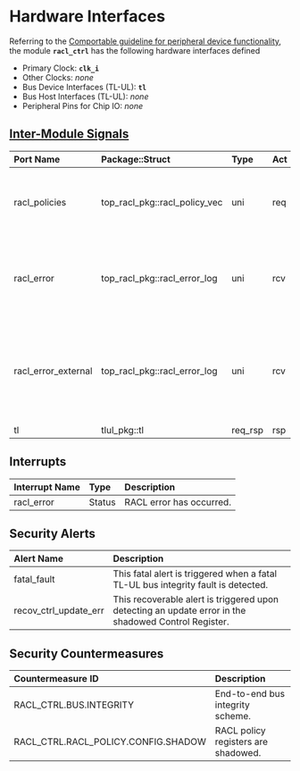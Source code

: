# Hardware Interfaces

<!-- BEGIN CMDGEN util/regtool.py --interfaces ./hw/top_daric2/ip_autogen/racl_ctrl/data/racl_ctrl.hjson -->
Referring to the [Comportable guideline for peripheral device functionality](https://opentitan.org/book/doc/contributing/hw/comportability), the module **`racl_ctrl`** has the following hardware interfaces defined
- Primary Clock: **`clk_i`**
- Other Clocks: *none*
- Bus Device Interfaces (TL-UL): **`tl`**
- Bus Host Interfaces (TL-UL): *none*
- Peripheral Pins for Chip IO: *none*

## [Inter-Module Signals](https://opentitan.org/book/doc/contributing/hw/comportability/index.html#inter-signal-handling)

| Port Name           | Package::Struct               | Type    | Act   | Width                     | Description                                                                            |
|:--------------------|:------------------------------|:--------|:------|:--------------------------|:---------------------------------------------------------------------------------------|
| racl_policies       | top_racl_pkg::racl_policy_vec | uni     | req   | 1                         | Policy vector distributed to the subscribing RACL IPs.                                 |
| racl_error          | top_racl_pkg::racl_error_log  | uni     | rcv   | NumSubscribingIps         | Error log information from all IPs. Only one IP can raise an error at a time.          |
| racl_error_external | top_racl_pkg::racl_error_log  | uni     | rcv   | NumExternalSubscribingIps | Error log information from all external IPs. Only one IP can raise an error at a time. |
| tl                  | tlul_pkg::tl                  | req_rsp | rsp   | 1                         |                                                                                        |

## Interrupts

| Interrupt Name   | Type   | Description              |
|:-----------------|:-------|:-------------------------|
| racl_error       | Status | RACL error has occurred. |

## Security Alerts

| Alert Name            | Description                                                                                          |
|:----------------------|:-----------------------------------------------------------------------------------------------------|
| fatal_fault           | This fatal alert is triggered when a fatal TL-UL bus integrity fault is detected.                    |
| recov_ctrl_update_err | This recoverable alert is triggered upon detecting an update error in the shadowed Control Register. |

## Security Countermeasures

| Countermeasure ID                   | Description                         |
|:------------------------------------|:------------------------------------|
| RACL_CTRL.BUS.INTEGRITY             | End-to-end bus integrity scheme.    |
| RACL_CTRL.RACL_POLICY.CONFIG.SHADOW | RACL policy registers are shadowed. |


<!-- END CMDGEN -->
